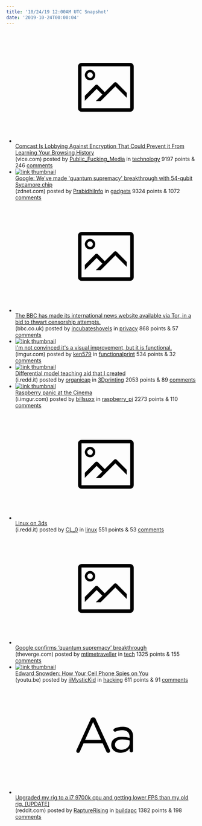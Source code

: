 ```yaml
---
title: '10/24/19 12:00AM UTC Snapshot'
date: '2019-10-24T00:00:04'
---
```

<ul>
<li><a href='https://www.vice.com/en_us/article/9kembz/comcast-lobbying-against-doh-dns-over-https-encryption-browsing-data'><svg version='1.1' viewBox='-34 -14 104 64' preserveAspectRatio='xMidYMid meet' xmlns='http://www.w3.org/2000/svg' xmlns:xlink='http://www.w3.org/1999/xlink'>
    <title>link thumbnail</title>
    <path d='M32,4H4A2,2,0,0,0,2,6V30a2,2,0,0,0,2,2H32a2,2,0,0,0,2-2V6A2,2,0,0,0,32,4ZM4,30V6H32V30Z'></path>
    <path d='M8.92,14a3,3,0,1,0-3-3A3,3,0,0,0,8.92,14Zm0-4.6A1.6,1.6,0,1,1,7.33,11,1.6,1.6,0,0,1,8.92,9.41Z'></path>
    <path d='M22.78,15.37l-5.4,5.4-4-4a1,1,0,0,0-1.41,0L5.92,22.9v2.83l6.79-6.79L16,22.18l-3.75,3.75H15l8.45-8.45L30,24V21.18l-5.81-5.81A1,1,0,0,0,22.78,15.37Z'></path>
</svg></a><div><div class='linkTitle'><a href='https://www.vice.com/en_us/article/9kembz/comcast-lobbying-against-doh-dns-over-https-encryption-browsing-data'>Comcast Is Lobbying Against Encryption That Could Prevent it From Learning Your Browsing History</a></div>(vice.com) posted by <a href='https://www.reddit.com/user/Public_Fucking_Media'>Public_Fucking_Media</a> in <a href='https://www.reddit.com/r/technology'>technology</a> 9197 points & 246 <a href='https://www.reddit.com/r/technology/comments/dlzb8h/comcast_is_lobbying_against_encryption_that_could/'>comments</a></div></li>

<li><a href='https://www.zdnet.com/article/google-weve-made-quantum-supremacy-breakthrough-with-54-qubit-sycamore-chip/'><img src='https://b.thumbs.redditmedia.com/lUqPlw2pYsB2E7qSx1o6RfeYGTNd5jxJCa4jPXH2Qso.jpg' alt='link thumbnail'></a><div><div class='linkTitle'><a href='https://www.zdnet.com/article/google-weve-made-quantum-supremacy-breakthrough-with-54-qubit-sycamore-chip/'>Google: We've made 'quantum supremacy' breakthrough with 54-qubit Sycamore chip</a></div>(zdnet.com) posted by <a href='https://www.reddit.com/user/PrabidhiInfo'>PrabidhiInfo</a> in <a href='https://www.reddit.com/r/gadgets'>gadgets</a> 9324 points & 1072 <a href='https://www.reddit.com/r/gadgets/comments/dlz540/google_weve_made_quantum_supremacy_breakthrough/'>comments</a></div></li>

<li><a href='https://www.bbc.co.uk/news/technology-50150981'><svg version='1.1' viewBox='-34 -14 104 64' preserveAspectRatio='xMidYMid meet' xmlns='http://www.w3.org/2000/svg' xmlns:xlink='http://www.w3.org/1999/xlink'>
    <title>link thumbnail</title>
    <path d='M32,4H4A2,2,0,0,0,2,6V30a2,2,0,0,0,2,2H32a2,2,0,0,0,2-2V6A2,2,0,0,0,32,4ZM4,30V6H32V30Z'></path>
    <path d='M8.92,14a3,3,0,1,0-3-3A3,3,0,0,0,8.92,14Zm0-4.6A1.6,1.6,0,1,1,7.33,11,1.6,1.6,0,0,1,8.92,9.41Z'></path>
    <path d='M22.78,15.37l-5.4,5.4-4-4a1,1,0,0,0-1.41,0L5.92,22.9v2.83l6.79-6.79L16,22.18l-3.75,3.75H15l8.45-8.45L30,24V21.18l-5.81-5.81A1,1,0,0,0,22.78,15.37Z'></path>
</svg></a><div><div class='linkTitle'><a href='https://www.bbc.co.uk/news/technology-50150981'>The BBC has made its international news website available via Tor, in a bid to thwart censorship attempts.</a></div>(bbc.co.uk) posted by <a href='https://www.reddit.com/user/incubateshovels'>incubateshovels</a> in <a href='https://www.reddit.com/r/privacy'>privacy</a> 868 points & 57 <a href='https://www.reddit.com/r/privacy/comments/dm3baw/the_bbc_has_made_its_international_news_website/'>comments</a></div></li>

<li><a href='https://imgur.com/qubKBC4'><img src='https://a.thumbs.redditmedia.com/kKMGBjlM2VWkhgvzuzE_N6xcE9cpDoFw0WdNI-ZrwS4.jpg' alt='link thumbnail'></a><div><div class='linkTitle'><a href='https://imgur.com/qubKBC4'>I'm not convinced it's a visual improvement, but it is functional.</a></div>(imgur.com) posted by <a href='https://www.reddit.com/user/ken579'>ken579</a> in <a href='https://www.reddit.com/r/functionalprint'>functionalprint</a> 534 points & 32 <a href='https://www.reddit.com/r/functionalprint/comments/dm2y5i/im_not_convinced_its_a_visual_improvement_but_it/'>comments</a></div></li>

<li><a href='https://i.redd.it/b21firqar9u31.jpg'><img src='https://b.thumbs.redditmedia.com/4Tb6-JvkAMfNPy8ls7w_C9fqHuqFLxWFMYDX_IioeSM.jpg' alt='link thumbnail'></a><div><div class='linkTitle'><a href='https://i.redd.it/b21firqar9u31.jpg'>Differential model teaching aid that I created</a></div>(i.redd.it) posted by <a href='https://www.reddit.com/user/organicap'>organicap</a> in <a href='https://www.reddit.com/r/3Dprinting'>3Dprinting</a> 2053 points & 89 <a href='https://www.reddit.com/r/3Dprinting/comments/dlxea7/differential_model_teaching_aid_that_i_created/'>comments</a></div></li>

<li><a href='https://i.imgur.com/iqSi7aY.jpg'><img src='https://b.thumbs.redditmedia.com/XwS2r-d5hhIsrh4y-EelAvJy-4fxhf_9tRJWcM9JxKw.jpg' alt='link thumbnail'></a><div><div class='linkTitle'><a href='https://i.imgur.com/iqSi7aY.jpg'>Raspberry panic at the Cinema</a></div>(i.imgur.com) posted by <a href='https://www.reddit.com/user/billsuxx'>billsuxx</a> in <a href='https://www.reddit.com/r/raspberry_pi'>raspberry_pi</a> 2273 points & 110 <a href='https://www.reddit.com/r/raspberry_pi/comments/dlx729/raspberry_panic_at_the_cinema/'>comments</a></div></li>

<li><a href='https://i.redd.it/3ynbd1ywpbu31.jpg'><svg version='1.1' viewBox='-34 -14 104 64' preserveAspectRatio='xMidYMid meet' xmlns='http://www.w3.org/2000/svg' xmlns:xlink='http://www.w3.org/1999/xlink'>
    <title>link thumbnail</title>
    <path d='M32,4H4A2,2,0,0,0,2,6V30a2,2,0,0,0,2,2H32a2,2,0,0,0,2-2V6A2,2,0,0,0,32,4ZM4,30V6H32V30Z'></path>
    <path d='M8.92,14a3,3,0,1,0-3-3A3,3,0,0,0,8.92,14Zm0-4.6A1.6,1.6,0,1,1,7.33,11,1.6,1.6,0,0,1,8.92,9.41Z'></path>
    <path d='M22.78,15.37l-5.4,5.4-4-4a1,1,0,0,0-1.41,0L5.92,22.9v2.83l6.79-6.79L16,22.18l-3.75,3.75H15l8.45-8.45L30,24V21.18l-5.81-5.81A1,1,0,0,0,22.78,15.37Z'></path>
</svg></a><div><div class='linkTitle'><a href='https://i.redd.it/3ynbd1ywpbu31.jpg'>Linux on 3ds</a></div>(i.redd.it) posted by <a href='https://www.reddit.com/user/CL_0'>CL_0</a> in <a href='https://www.reddit.com/r/linux'>linux</a> 551 points & 53 <a href='https://www.reddit.com/r/linux/comments/dm2dlo/linux_on_3ds/'>comments</a></div></li>

<li><a href='https://www.theverge.com/2019/10/23/20928294/google-quantum-supremacy-sycamore-computer-qubit-milestone'><svg version='1.1' viewBox='-34 -14 104 64' preserveAspectRatio='xMidYMid meet' xmlns='http://www.w3.org/2000/svg' xmlns:xlink='http://www.w3.org/1999/xlink'>
    <title>link thumbnail</title>
    <path d='M32,4H4A2,2,0,0,0,2,6V30a2,2,0,0,0,2,2H32a2,2,0,0,0,2-2V6A2,2,0,0,0,32,4ZM4,30V6H32V30Z'></path>
    <path d='M8.92,14a3,3,0,1,0-3-3A3,3,0,0,0,8.92,14Zm0-4.6A1.6,1.6,0,1,1,7.33,11,1.6,1.6,0,0,1,8.92,9.41Z'></path>
    <path d='M22.78,15.37l-5.4,5.4-4-4a1,1,0,0,0-1.41,0L5.92,22.9v2.83l6.79-6.79L16,22.18l-3.75,3.75H15l8.45-8.45L30,24V21.18l-5.81-5.81A1,1,0,0,0,22.78,15.37Z'></path>
</svg></a><div><div class='linkTitle'><a href='https://www.theverge.com/2019/10/23/20928294/google-quantum-supremacy-sycamore-computer-qubit-milestone'>Google confirms ‘quantum supremacy’ breakthrough</a></div>(theverge.com) posted by <a href='https://www.reddit.com/user/mtimetraveller'>mtimetraveller</a> in <a href='https://www.reddit.com/r/tech'>tech</a> 1325 points & 155 <a href='https://www.reddit.com/r/tech/comments/dly2n8/google_confirms_quantum_supremacy_breakthrough/'>comments</a></div></li>

<li><a href='https://youtu.be/VFns39RXPrU'><img src='https://b.thumbs.redditmedia.com/nlDl0irjvpVJoeN0NOX6NOaY01vSZihdaG2toO8AohI.jpg' alt='link thumbnail'></a><div><div class='linkTitle'><a href='https://youtu.be/VFns39RXPrU'>Edward Snowden: How Your Cell Phone Spies on You</a></div>(youtu.be) posted by <a href='https://www.reddit.com/user/iiMysticKid'>iiMysticKid</a> in <a href='https://www.reddit.com/r/hacking'>hacking</a> 611 points & 91 <a href='https://www.reddit.com/r/hacking/comments/dlzzv1/edward_snowden_how_your_cell_phone_spies_on_you/'>comments</a></div></li>

<li><a href='https://www.reddit.com/r/buildapc/comments/dlvgaa/upgraded_my_rig_to_a_i7_9700k_cpu_and_getting/'><svg version='1.1' viewBox='-34 -12 104 64' preserveAspectRatio='xMidYMid slice' xmlns='http://www.w3.org/2000/svg' xmlns:xlink='http://www.w3.org/1999/xlink'>
    <title>text link thumbnail</title>
    <path d='M12.19,8.84a1.45,1.45,0,0,0-1.4-1h-.12a1.46,1.46,0,0,0-1.42,1L1.14,26.56a1.29,1.29,0,0,0-.14.59,1,1,0,0,0,1,1,1.12,1.12,0,0,0,1.08-.77l2.08-4.65h11l2.08,4.59a1.24,1.24,0,0,0,1.12.83,1.08,1.08,0,0,0,1.08-1.08,1.64,1.64,0,0,0-.14-.57ZM6.08,20.71l4.59-10.22,4.6,10.22Z'>
    </path>
    <path d='M32.24,14.78A6.35,6.35,0,0,0,27.6,13.2a11.36,11.36,0,0,0-4.7,1,1,1,0,0,0-.58.89,1,1,0,0,0,.94.92,1.23,1.23,0,0,0,.39-.08,8.87,8.87,0,0,1,3.72-.81c2.7,0,4.28,1.33,4.28,3.92v.5a15.29,15.29,0,0,0-4.42-.61c-3.64,0-6.14,1.61-6.14,4.64v.05c0,2.95,2.7,4.48,5.37,4.48a6.29,6.29,0,0,0,5.19-2.48V26.9a1,1,0,0,0,1,1,1,1,0,0,0,1-1.06V19A5.71,5.71,0,0,0,32.24,14.78Zm-.56,7.7c0,2.28-2.17,3.89-4.81,3.89-1.94,0-3.61-1.06-3.61-2.86v-.06c0-1.8,1.5-3,4.2-3a15.2,15.2,0,0,1,4.22.61Z'>
    </path>
</svg></a><div><div class='linkTitle'><a href='https://www.reddit.com/r/buildapc/comments/dlvgaa/upgraded_my_rig_to_a_i7_9700k_cpu_and_getting/'>Upgraded my rig to a i7 9700k cpu and getting lower FPS than my old rig. [UPDATE]</a></div>(reddit.com) posted by <a href='https://www.reddit.com/user/RaptureRising'>RaptureRising</a> in <a href='https://www.reddit.com/r/buildapc'>buildapc</a> 1382 points & 198 <a href='https://www.reddit.com/r/buildapc/comments/dlvgaa/upgraded_my_rig_to_a_i7_9700k_cpu_and_getting/'>comments</a></div></li>

</ul>
